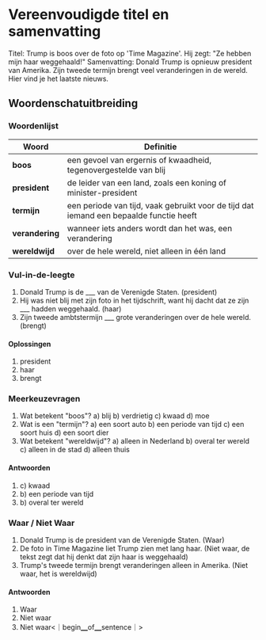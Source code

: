 # Vereenvoudigde titel en samenvatting
Titel: Trump is boos over de foto op 'Time Magazine'. Hij zegt: "Ze hebben mijn haar weggehaald!"
Samenvatting: Donald Trump is opnieuw president van Amerika. Zijn tweede termijn brengt veel veranderingen in de wereld. Hier vind je het laatste nieuws.

## Woordenschatuitbreiding

### Woordenlijst

| Woord | Definitie |
|-------|-----------|
| **boos** | een gevoel van ergernis of kwaadheid, tegenovergestelde van blij |
| **president** | de leider van een land, zoals een koning of minister-president |
| **termijn** | een periode van tijd, vaak gebruikt voor de tijd dat iemand een bepaalde functie heeft |
| **verandering** | wanneer iets anders wordt dan het was, een verandering |
| **wereldwijd** | over de hele wereld, niet alleen in één land |

### Vul-in-de-leegte
1. Donald Trump is de ___ van de Verenigde Staten. (president)
2. Hij was niet blij met zijn foto in het tijdschrift, want hij dacht dat ze zijn ___ hadden weggehaald. (haar)
3. Zijn tweede ambtstermijn ___ grote veranderingen over de hele wereld. (brengt)

#### Oplossingen
1. president
2. haar
3. brengt

### Meerkeuzevragen
1. Wat betekent "boos"?
a) blij b) verdrietig c) kwaad d) moe
2. Wat is een "termijn"?
a) een soort auto b) een periode van tijd c) een soort huis d) een soort dier
3. Wat betekent "wereldwijd"?
a) alleen in Nederland b) overal ter wereld c) alleen in de stad d) alleen thuis

#### Antwoorden
1. c) kwaad
2. b) een periode van tijd
3. b) overal ter wereld

### Waar / Niet Waar
1. Donald Trump is de president van de Verenigde Staten. (Waar)
2. De foto in Time Magazine liet Trump zien met lang haar. (Niet waar, de tekst zegt dat hij denkt dat zijn haar is weggehaald)
3. Trump's tweede termijn brengt veranderingen alleen in Amerika. (Niet waar, het is wereldwijd)

#### Antwoorden
1. Waar
2. Niet waar
3. Niet waar<｜begin▁of▁sentence｜>